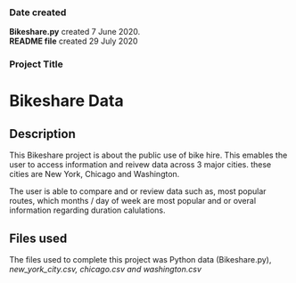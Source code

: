 ### Date created
<b>Bikeshare.py</b> created 7 June 2020.<br>
<b>README file</b> created 29 July 2020

### Project Title
<h1>Bikeshare Data</h1>

### <h2>Description</h2>
<p>This Bikeshare project is about the public use of bike hire. This emables the user to access information and reivew data across 3 major cities. these cities are New York, Chicago and Washington.</p> 
<p>The user is able to compare and or review data such as, most popular routes, which months / day of week are most popular and or overal information regarding duration calulations.</p>

### <h2>Files used</h2>
<p>The files used to complete this project was Python data (Bikeshare.py), <em>new_york_city.csv, chicago.csv and washington.csv</em></p>


